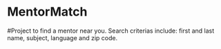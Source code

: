 # MentorMatch

#Project to find a mentor near you. Search criterias include: first and last name, subject, language and zip code.
